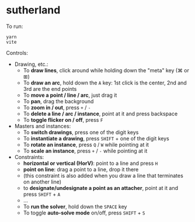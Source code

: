# sutherland

To run:

```
yarn
vite
```

Controls:

- Drawing, etc.:
  - To **draw lines**, click around while holding down the "meta" key (⌘ or ⊞)
  - To **draw an arc**, hold down the `A` key: 1st click is the center, 2nd and 3rd are the end points
  - To **move a point / line / arc**, just drag it
  - To **pan**, drag the background
  - To **zoom in / out**, press `+` / `-`
  - To **delete a line / arc / instance**, point at it and press backspace
  - To **toggle flicker on / off**, press `F`
- Masters and instances:
  - To **switch drawings**, press one of the digit keys
  - To **instantiate a drawing**, press `SHIFT` + one of the digit keys
  - To **rotate an instance**, press `Q` / `W` while pointing at it
  - To **scale an instance**, press `+` / `-` while pointing at it
- Constraints:
  - **horizontal or vertical (HorV)**: point to a line and press `H`
  - **point on line**: drag a point to a line, drop it there
  - (this constraint is also added when you draw a line that terminates on another line)
  - to **designate/undesignate a point as an attacher**, point at it and press `SHIFT` + `A`
  - ...
  - To **run the solver**, hold down the `SPACE` key
  - To toggle **auto-solve mode** on/off, press `SHIFT` + `S`

